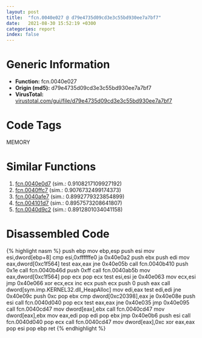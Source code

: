 ```yaml
---
layout: post
title:  "fcn.0040e027 @ d79e4735d09cd3e3c55bd930ee7a7bf7"
date:   2021-08-30 15:52:19 +0300
categories: report
index: false
---
```


# Generic Information
- **Function:** fcn.0040e027
- **Origin (md5):** d79e4735d09cd3e3c55bd930ee7a7bf7
- **VirusTotal:** [virustotal.com/gui/file/d79e4735d09cd3e3c55bd930ee7a7bf7][virustotal_ref]

# Code Tags
<span class="tag" id="MEMORY">MEMORY</span>


# Similar Functions

1. [fcn.0040e0d7][similar_1_ref] (sim.: 0.9108217109927192)
2. [fcn.0040ffc7][similar_2_ref] (sim.: 0.9076732499174373)
3. [fcn.0040afe7][similar_3_ref] (sim.: 0.8992779323854899)
4. [fcn.004101d7][similar_4_ref] (sim.: 0.8957573208641807)
5. [fcn.0040d9c2][similar_5_ref] (sim.: 0.8912801034041158)


# Disassembled Code

{% highlight nasm %}
push ebp
mov ebp,esp
push esi
mov esi,dword[ebp+8]
cmp esi,0xffffffe0
ja 0x40e0a2
push ebx
push edi
mov eax,dword[0xc1f564]
test eax,eax
jne 0x40e05b
call fcn.0040b410
push 0x1e
call fcn.0040b46d
push 0xff
call fcn.0040ab5b
mov eax,dword[0xc1f564]
pop ecx
pop ecx
test esi,esi
je 0x40e063
mov ecx,esi
jmp 0x40e066
xor ecx,ecx
inc ecx
push ecx
push 0
push eax
call dword[sym.imp.KERNEL32.dll_HeapAlloc]
mov edi,eax
test edi,edi
jne 0x40e09c
push 0xc
pop ebx
cmp dword[0xc20398],eax
je 0x40e08e
push esi
call fcn.0040d040
pop ecx
test eax,eax
jne 0x40e035
jmp 0x40e095
call fcn.0040cd47
mov dword[eax],ebx
call fcn.0040cd47
mov dword[eax],ebx
mov eax,edi
pop edi
pop ebx
jmp 0x40e0b6
push esi
call fcn.0040d040
pop ecx
call fcn.0040cd47
mov dword[eax],0xc
xor eax,eax
pop esi
pop ebp
ret 
{% endhighlight %}


[similar_1_ref]: /report/fcn.0040e0d7@d04f0467adc195bee31b9e49798c6efb
[similar_2_ref]: /report/fcn.0040ffc7@3d0ec851566b617e7e4e75da3dd9651c
[similar_3_ref]: /report/fcn.0040afe7@ad31b5a684d4322296b17fe829c17502
[similar_4_ref]: /report/fcn.004101d7@32c752d1e902b3d72ce001ef1b2f1d9a
[similar_5_ref]: /report/fcn.0040d9c2@552907d85aff107d1f0784f28c124610
[virustotal_ref]: https://www.virustotal.com/gui/file/d79e4735d09cd3e3c55bd930ee7a7bf7